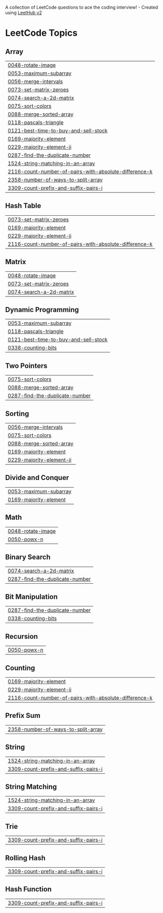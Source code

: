 A collection of LeetCode questions to ace the coding interview! - Created using [LeetHub v2](https://github.com/arunbhardwaj/LeetHub-2.0)
<!---LeetCode Topics Start-->
# LeetCode Topics
## Array
|  |
| ------- |
| [0048-rotate-image](https://github.com/Anusree02/Leetcode/tree/master/0048-rotate-image) |
| [0053-maximum-subarray](https://github.com/Anusree02/Leetcode/tree/master/0053-maximum-subarray) |
| [0056-merge-intervals](https://github.com/Anusree02/Leetcode/tree/master/0056-merge-intervals) |
| [0073-set-matrix-zeroes](https://github.com/Anusree02/Leetcode/tree/master/0073-set-matrix-zeroes) |
| [0074-search-a-2d-matrix](https://github.com/Anusree02/Leetcode/tree/master/0074-search-a-2d-matrix) |
| [0075-sort-colors](https://github.com/Anusree02/Leetcode/tree/master/0075-sort-colors) |
| [0088-merge-sorted-array](https://github.com/Anusree02/Leetcode/tree/master/0088-merge-sorted-array) |
| [0118-pascals-triangle](https://github.com/Anusree02/Leetcode/tree/master/0118-pascals-triangle) |
| [0121-best-time-to-buy-and-sell-stock](https://github.com/Anusree02/Leetcode/tree/master/0121-best-time-to-buy-and-sell-stock) |
| [0169-majority-element](https://github.com/Anusree02/Leetcode/tree/master/0169-majority-element) |
| [0229-majority-element-ii](https://github.com/Anusree02/Leetcode/tree/master/0229-majority-element-ii) |
| [0287-find-the-duplicate-number](https://github.com/Anusree02/Leetcode/tree/master/0287-find-the-duplicate-number) |
| [1524-string-matching-in-an-array](https://github.com/Anusree02/Leetcode/tree/master/1524-string-matching-in-an-array) |
| [2116-count-number-of-pairs-with-absolute-difference-k](https://github.com/Anusree02/Leetcode/tree/master/2116-count-number-of-pairs-with-absolute-difference-k) |
| [2358-number-of-ways-to-split-array](https://github.com/Anusree02/Leetcode/tree/master/2358-number-of-ways-to-split-array) |
| [3309-count-prefix-and-suffix-pairs-i](https://github.com/Anusree02/Leetcode/tree/master/3309-count-prefix-and-suffix-pairs-i) |
## Hash Table
|  |
| ------- |
| [0073-set-matrix-zeroes](https://github.com/Anusree02/Leetcode/tree/master/0073-set-matrix-zeroes) |
| [0169-majority-element](https://github.com/Anusree02/Leetcode/tree/master/0169-majority-element) |
| [0229-majority-element-ii](https://github.com/Anusree02/Leetcode/tree/master/0229-majority-element-ii) |
| [2116-count-number-of-pairs-with-absolute-difference-k](https://github.com/Anusree02/Leetcode/tree/master/2116-count-number-of-pairs-with-absolute-difference-k) |
## Matrix
|  |
| ------- |
| [0048-rotate-image](https://github.com/Anusree02/Leetcode/tree/master/0048-rotate-image) |
| [0073-set-matrix-zeroes](https://github.com/Anusree02/Leetcode/tree/master/0073-set-matrix-zeroes) |
| [0074-search-a-2d-matrix](https://github.com/Anusree02/Leetcode/tree/master/0074-search-a-2d-matrix) |
## Dynamic Programming
|  |
| ------- |
| [0053-maximum-subarray](https://github.com/Anusree02/Leetcode/tree/master/0053-maximum-subarray) |
| [0118-pascals-triangle](https://github.com/Anusree02/Leetcode/tree/master/0118-pascals-triangle) |
| [0121-best-time-to-buy-and-sell-stock](https://github.com/Anusree02/Leetcode/tree/master/0121-best-time-to-buy-and-sell-stock) |
| [0338-counting-bits](https://github.com/Anusree02/Leetcode/tree/master/0338-counting-bits) |
## Two Pointers
|  |
| ------- |
| [0075-sort-colors](https://github.com/Anusree02/Leetcode/tree/master/0075-sort-colors) |
| [0088-merge-sorted-array](https://github.com/Anusree02/Leetcode/tree/master/0088-merge-sorted-array) |
| [0287-find-the-duplicate-number](https://github.com/Anusree02/Leetcode/tree/master/0287-find-the-duplicate-number) |
## Sorting
|  |
| ------- |
| [0056-merge-intervals](https://github.com/Anusree02/Leetcode/tree/master/0056-merge-intervals) |
| [0075-sort-colors](https://github.com/Anusree02/Leetcode/tree/master/0075-sort-colors) |
| [0088-merge-sorted-array](https://github.com/Anusree02/Leetcode/tree/master/0088-merge-sorted-array) |
| [0169-majority-element](https://github.com/Anusree02/Leetcode/tree/master/0169-majority-element) |
| [0229-majority-element-ii](https://github.com/Anusree02/Leetcode/tree/master/0229-majority-element-ii) |
## Divide and Conquer
|  |
| ------- |
| [0053-maximum-subarray](https://github.com/Anusree02/Leetcode/tree/master/0053-maximum-subarray) |
| [0169-majority-element](https://github.com/Anusree02/Leetcode/tree/master/0169-majority-element) |
## Math
|  |
| ------- |
| [0048-rotate-image](https://github.com/Anusree02/Leetcode/tree/master/0048-rotate-image) |
| [0050-powx-n](https://github.com/Anusree02/Leetcode/tree/master/0050-powx-n) |
## Binary Search
|  |
| ------- |
| [0074-search-a-2d-matrix](https://github.com/Anusree02/Leetcode/tree/master/0074-search-a-2d-matrix) |
| [0287-find-the-duplicate-number](https://github.com/Anusree02/Leetcode/tree/master/0287-find-the-duplicate-number) |
## Bit Manipulation
|  |
| ------- |
| [0287-find-the-duplicate-number](https://github.com/Anusree02/Leetcode/tree/master/0287-find-the-duplicate-number) |
| [0338-counting-bits](https://github.com/Anusree02/Leetcode/tree/master/0338-counting-bits) |
## Recursion
|  |
| ------- |
| [0050-powx-n](https://github.com/Anusree02/Leetcode/tree/master/0050-powx-n) |
## Counting
|  |
| ------- |
| [0169-majority-element](https://github.com/Anusree02/Leetcode/tree/master/0169-majority-element) |
| [0229-majority-element-ii](https://github.com/Anusree02/Leetcode/tree/master/0229-majority-element-ii) |
| [2116-count-number-of-pairs-with-absolute-difference-k](https://github.com/Anusree02/Leetcode/tree/master/2116-count-number-of-pairs-with-absolute-difference-k) |
## Prefix Sum
|  |
| ------- |
| [2358-number-of-ways-to-split-array](https://github.com/Anusree02/Leetcode/tree/master/2358-number-of-ways-to-split-array) |
## String
|  |
| ------- |
| [1524-string-matching-in-an-array](https://github.com/Anusree02/Leetcode/tree/master/1524-string-matching-in-an-array) |
| [3309-count-prefix-and-suffix-pairs-i](https://github.com/Anusree02/Leetcode/tree/master/3309-count-prefix-and-suffix-pairs-i) |
## String Matching
|  |
| ------- |
| [1524-string-matching-in-an-array](https://github.com/Anusree02/Leetcode/tree/master/1524-string-matching-in-an-array) |
| [3309-count-prefix-and-suffix-pairs-i](https://github.com/Anusree02/Leetcode/tree/master/3309-count-prefix-and-suffix-pairs-i) |
## Trie
|  |
| ------- |
| [3309-count-prefix-and-suffix-pairs-i](https://github.com/Anusree02/Leetcode/tree/master/3309-count-prefix-and-suffix-pairs-i) |
## Rolling Hash
|  |
| ------- |
| [3309-count-prefix-and-suffix-pairs-i](https://github.com/Anusree02/Leetcode/tree/master/3309-count-prefix-and-suffix-pairs-i) |
## Hash Function
|  |
| ------- |
| [3309-count-prefix-and-suffix-pairs-i](https://github.com/Anusree02/Leetcode/tree/master/3309-count-prefix-and-suffix-pairs-i) |
<!---LeetCode Topics End-->